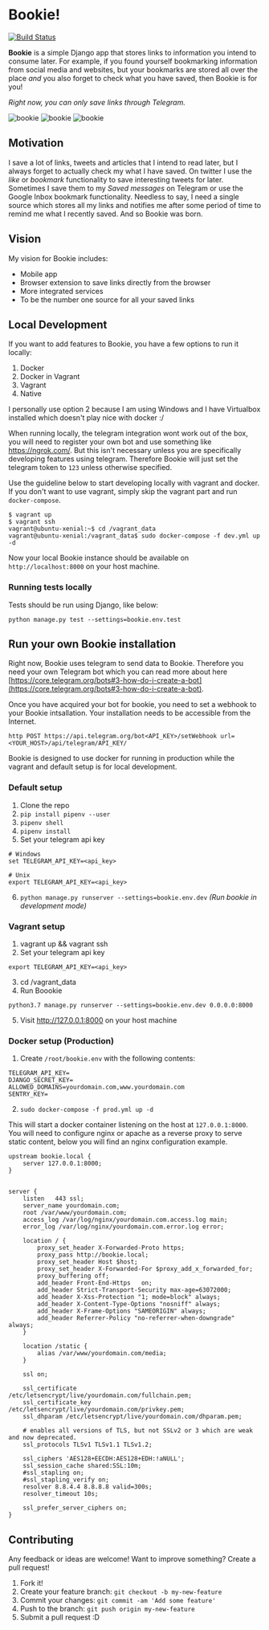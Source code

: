 # Bookie!

[![Build Status](https://travis-ci.com/mjdubell/Bookie.svg?branch=master)](https://travis-ci.com/mjdubell/Bookie)

**Bookie** is a simple Django app that stores links to information you intend to consume later. For example, if you found yourself bookmarking information from social media and websites, but your bookmarks are stored all over the place *and* you also forget to check what you have saved, then Bookie is for you!

*Right now, you can only save links through Telegram.*

![bookie](docs/screenshots/bookie1.png)
![bookie](docs/screenshots/bookie2.png)
![bookie](docs/screenshots/bookie3.png)

## Motivation

I save a lot of links, tweets and articles that I intend to read later, but I always forget to actually check my what I have saved. On twitter I use the *like* or *bookmark* functionality to save interesting tweets for later. Sometimes I save them to my *Saved messages* on Telegram or use the Google Inbox bookmark functionality. Needless to say, I need a single source which stores all my links and notifies me after some period of time to remind me what I recently saved. And so Bookie was born.


## Vision

My vision for Bookie includes:
- Mobile app
- Browser extension to save links directly from the browser
- More integrated services
- To be the number one source for all your saved links

## Local Development

If you want to add features to Bookie, you have a few options to run it locally:
1. Docker
2. Docker in Vagrant
3. Vagrant
4. Native

I personally use option 2 because I am using Windows and I have Virtualbox installed which doesn't play nice with docker :/

When running locally, the telegram integration wont work out of the box, you will need to register your own bot and use something like https://ngrok.com/. But this isn't necessary unless you are specifically developing features using telegram. Therefore Bookie will just set the telegram token to `123` unless otherwise specified.

Use the guideline below to start developing locally with vagrant and docker. If you don't want to use vagrant, simply skip the vagrant part and run `docker-compose`.
```
$ vagrant up
$ vagrant ssh
vagrant@ubuntu-xenial:~$ cd /vagrant_data
vagrant@ubuntu-xenial:/vagrant_data$ sudo docker-compose -f dev.yml up -d  
```

Now your local Bookie instance should be available on `http://localhost:8000` on your host machine.

### Running tests locally

Tests should be run using Django, like below:

```
python manage.py test --settings=bookie.env.test
```

## Run your own Bookie installation

Right now, Bookie uses telegram to send data to Bookie. Therefore you need your own Telegram bot which you can read more about here [https://core.telegram.org/bots#3-how-do-i-create-a-bot](https://core.telegram.org/bots#3-how-do-i-create-a-bot).

Once you have acquired your bot for bookie, you need to set a webhook to your Bookie intsallation. Your installation needs to be accessible from the Internet.

```
http POST https://api.telegram.org/bot<API_KEY>/setWebhook url=<YOUR_HOST>/api/telegram/API_KEY/
```

Bookie is designed to use docker for running in production while the vagrant and default setup is for local development.

### Default setup

1. Clone the repo
2. `pip install pipenv --user`
3. `pipenv shell`
4. `pipenv install`
5. Set your telegram api key
```
# Windows
set TELEGRAM_API_KEY=<api_key>

# Unix
export TELEGRAM_API_KEY=<api_key>
```
6. `python manage.py runserver --settings=bookie.env.dev` *(Run bookie in development mode)*

### Vagrant setup

1. vagrant up && vagrant ssh
2. Set your telegram api key
```
export TELEGRAM_API_KEY=<api_key>
```
3. cd /vagrant_data
4. Run Boookie
```
python3.7 manage.py runserver --settings=bookie.env.dev 0.0.0.0:8000
```
5. Visit http://127.0.0.1:8000 on your host machine     

### Docker setup (Production)

1. Create `/root/bookie.env` with the following contents:
```
TELEGRAM_API_KEY=
DJANGO_SECRET_KEY=
ALLOWED_DOMAINS=yourdomain.com,www.yourdomain.com
SENTRY_KEY=
```
2. `sudo docker-compose -f prod.yml up -d`

This will start a docker container listening on the host at `127.0.0.1:8000`. You will need to configure nginx or apache as a reverse proxy to serve static content, below you will find an nginx configuration example.

```
upstream bookie.local {
    server 127.0.0.1:8000;
}


server {                                                                                                                
    listen   443 ssl;                                                                                                   
    server_name yourdomain.com;                                                                                       
    root /var/www/yourdomain.com;                                                                                     
    access_log /var/log/nginx/yourdomain.com.access.log main;                                                         
    error_log /var/log/nginx/yourdomain.com.error.log error;                                                          
                                                                                                                        
    location / {                                                                                                        
        proxy_set_header X-Forwarded-Proto https;                                                                       
        proxy_pass http://bookie.local;                                                                                 
        proxy_set_header Host $host;                                                                                    
        proxy_set_header X-Forwarded-For $proxy_add_x_forwarded_for;                                                    
        proxy_buffering off;                                                                                            
        add_header Front-End-Https   on;                                                                                
        add_header Strict-Transport-Security max-age=63072000;                                                          
        add_header X-Xss-Protection "1; mode=block" always;                                                             
        add_header X-Content-Type-Options "nosniff" always;                                                             
        add_header X-Frame-Options "SAMEORIGIN" always;                                                                 
        add_header Referrer-Policy "no-referrer-when-downgrade" always;                                                 
    }                                                                                                                   
                                                                                                                        
    location /static {                                                                                                  
        alias /var/www/yourdomain.com/media;                                                                          
    }                                                                                                                   
                                                                                                                                                                                        
    ssl on;                                                                                                             
                                                                                                                        
    ssl_certificate /etc/letsencrypt/live/yourdomain.com/fullchain.pem;                                                 
    ssl_certificate_key /etc/letsencrypt/live/yourdomain.com/privkey.pem;                                               
    ssl_dhparam /etc/letsencrypt/live/yourdomain.com/dhparam.pem;                                                            
                                                                                                                        
    # enables all versions of TLS, but not SSLv2 or 3 which are weak and now deprecated.                                 
    ssl_protocols TLSv1 TLSv1.1 TLSv1.2;                                                                                
                                                                                                                        
    ssl_ciphers 'AES128+EECDH:AES128+EDH:!aNULL';                                                                       
    ssl_session_cache shared:SSL:10m;                                                                                   
    #ssl_stapling on;                                                                                                   
    #ssl_stapling_verify on;                                                                                            
    resolver 8.8.4.4 8.8.8.8 valid=300s;                                                                                
    resolver_timeout 10s;                                                                                               
                                                                                                                        
    ssl_prefer_server_ciphers on;                                                                                       
}                                                                                                                       

```

## Contributing
Any feedback or ideas are welcome! Want to improve something? Create a pull request!

1. Fork it!
2. Create your feature branch: `git checkout -b my-new-feature`
3. Commit your changes: `git commit -am 'Add some feature'`
4. Push to the branch: `git push origin my-new-feature`
5. Submit a pull request :D

